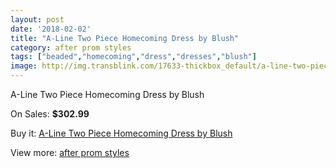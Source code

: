 ```yaml
---
layout: post
date: '2018-02-02'
title: "A-Line Two Piece Homecoming Dress by Blush"
category: after prom styles
tags: ["beaded","homecoming","dress","dresses","blush"]
image: http://img.transblink.com/17633-thickbox_default/a-line-two-piece-homecoming-dress-by-blush.jpg
---
```

A-Line Two Piece Homecoming Dress by Blush

On Sales: **$302.99**
<a href="https://www.transblink.com/en/after-prom-styles/5542-a-line-two-piece-homecoming-dress-by-blush.html"><amp-img layout="responsive" width="600" height="600" src="//img.transblink.com/17633-thickbox_default/a-line-two-piece-homecoming-dress-by-blush.jpg" alt="A-Line Two Piece Homecoming Dress by Blush 0" /></a>
<a href="https://www.transblink.com/en/after-prom-styles/5542-a-line-two-piece-homecoming-dress-by-blush.html"><amp-img layout="responsive" width="600" height="600" src="//img.transblink.com/17634-thickbox_default/a-line-two-piece-homecoming-dress-by-blush.jpg" alt="A-Line Two Piece Homecoming Dress by Blush 1" /></a>

Buy it: [A-Line Two Piece Homecoming Dress by Blush](https://www.transblink.com/en/after-prom-styles/5542-a-line-two-piece-homecoming-dress-by-blush.html "A-Line Two Piece Homecoming Dress by Blush")

View more: [after prom styles](https://www.transblink.com/en/55-after-prom-styles "after prom styles")